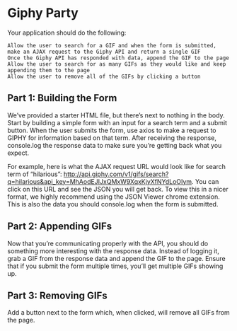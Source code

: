 # Giphy Party

Your application should do the following:

    Allow the user to search for a GIF and when the form is submitted, make an AJAX request to the Giphy API and return a single GIF
    Once the Giphy API has responded with data, append the GIF to the page
    Allow the user to search for as many GIFs as they would like and keep appending them to the page
    Allow the user to remove all of the GIFs by clicking a button
    

## Part 1: Building the Form

We’ve provided a starter HTML file, but there’s next to nothing in the body. Start by building a simple form with an input for a search term and a submit button. When the user submits the form, use axios to make a request to GIPHY for information based on that term. After receiving the response, console.log the response data to make sure you’re getting back what you expect.

For example, here is what the AJAX request URL would look like for search term of “hilarious”: http://api.giphy.com/v1/gifs/search?q=hilarious&api_key=MhAodEJIJxQMxW9XqxKjyXfNYdLoOIym. You can click on this URL and see the JSON you will get back. To view this in a nicer format, we highly recommend using the JSON Viewer chrome extension. This is also the data you should console.log when the form is submitted.

## Part 2: Appending GIFs

Now that you’re communicating properly with the API, you should do something more interesting with the response data. Instead of logging it, grab a GIF from the response data and append the GIF to the page. Ensure that if you submit the form multiple times, you’ll get multiple GIFs showing up.

## Part 3: Removing GIFs

Add a button next to the form which, when clicked, will remove all GIFs from the page.  
